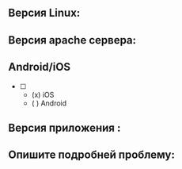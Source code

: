 ## Версия Linux:

## Версия apache сервера:

## Android/iOS
- [ ]
  - (x) iOS
  - ( ) Android

## Версия приложения :

## Опишите подробней проблему:
